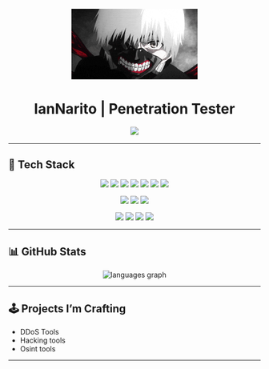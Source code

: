 <!-- Profile Header Banner -->
<p align="center">
  <img src="assets/img/kaneki.gif" width="50%" alt="Cyber Banner"/>
</p>

<h1 align="center"> IanNarito | Penetration Tester </h1>

<div align="center">
  <img src="https://readme-typing-svg.herokuapp.com/?lines=Building%20Red%20Team%20Tools%20🛠️;Breaking%20%F0%9F%94%A5%20Security%20Barriers%20%F0%9F%95%8A%EF%B8%8F;Learning%20Daily%2C%20Evolving%20Always%20%F0%9F%94%8A&center=true&width=500&height=30&color=64DDBB&vCenter=true&size=18"/>
</div>

---

## 🧰 Tech Stack

<p align="center">
  <!-- Languages -->
  <img src="https://img.shields.io/badge/Python-3776AB?style=for-the-badge&logo=python&logoColor=white" />
  <img src="https://img.shields.io/badge/PHP-777BB4?style=for-the-badge&logo=php&logoColor=white" />
  <img src="https://img.shields.io/badge/Java-007396?style=for-the-badge&logo=java&logoColor=white" />
  <img src="https://img.shields.io/badge/JavaScript-F7DF1E?style=for-the-badge&logo=javascript&logoColor=black" />
  <img src="https://img.shields.io/badge/C++-00599C?style=for-the-badge&logo=c%2B%2B&logoColor=white" />
  <img src="https://img.shields.io/badge/HTML5-E34F26?style=for-the-badge&logo=html5&logoColor=white" />
  <img src="https://img.shields.io/badge/CSS3-1572B6?style=for-the-badge&logo=css3&logoColor=white" />
</p>

<p align="center">
  <!-- Cyber Tools -->
  <img src="https://img.shields.io/badge/Nmap-0078D7?style=for-the-badge&logo=linux&logoColor=white" />
  <img src="https://img.shields.io/badge/Metasploit-3F3F3F?style=for-the-badge&logo=metasploit&logoColor=white" />
  <img src="https://img.shields.io/badge/Burp%20Suite-FF6600?style=for-the-badge&logo=burp-suite&logoColor=white" />
</p>

<p align="center">
  <!-- OS -->
  <img src="https://img.shields.io/badge/Kali_Linux-268BCE?style=for-the-badge&logo=kali-linux&logoColor=white" />
  <img src="https://img.shields.io/badge/Parrot_OS-1F1F1F?style=for-the-badge&logo=linux&logoColor=green" />
  <img src="https://img.shields.io/badge/Ubuntu-E95420?style=for-the-badge&logo=ubuntu&logoColor=white" />
  <img src="https://img.shields.io/badge/Windows-0078D6?style=for-the-badge&logo=windows&logoColor=white" />
</p>

---

## 📊 GitHub Stats

<div align="center">
  <img src="https://github-readme-stats.vercel.app/api/top-langs?username=IanNarito&locale=en&hide_title=false&layout=compact&card_width=320&langs_count=5&theme=dracula&hide_border=false" height="150" alt="languages graph"  />
</div>

---


## 🕹️ Projects I’m Crafting

-  DDoS Tools 
-  Hacking tools
-  Osint tools

---

